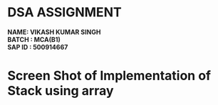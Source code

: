 # DSA ASSIGNMENT
<B>NAME: VIKASH KUMAR SINGH<br>
BATCH : MCA(B1)<BR>
SAP ID : 500914667<BR></B>
<H1>Screen Shot of Implementation of Stack using array</H1>
<BR>
<A href="C:\Users\HP\Pictures\Screenshots\Screenshot 2024-09-26 204306.png"></A>
